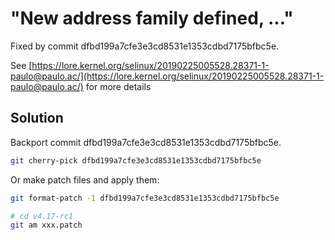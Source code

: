# "New address family defined, ..."

Fixed by commit dfbd199a7cfe3e3cd8531e1353cdbd7175bfbc5e.

See [https://lore.kernel.org/selinux/20190225005528.28371-1-paulo@paulo.ac/](https://lore.kernel.org/selinux/20190225005528.28371-1-paulo@paulo.ac/) for more details

## Solution

Backport commit dfbd199a7cfe3e3cd8531e1353cdbd7175bfbc5e.

```bash
git cherry-pick dfbd199a7cfe3e3cd8531e1353cdbd7175bfbc5e
```

Or make patch files and apply them:

```bash
git format-patch -1 dfbd199a7cfe3e3cd8531e1353cdbd7175bfbc5e

# cd v4.17-rc1
git am xxx.patch
```
